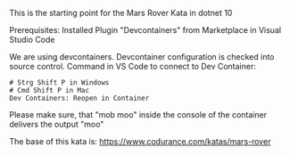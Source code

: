 This is the starting point for the Mars Rover Kata in dotnet 10

Prerequisites: Installed Plugin "Devcontainers" from Marketplace in Visual Studio Code

We are using devcontainers.
Devcontainer configuration is checked into source control.
Command in VS Code to connect to Dev Container: 
```
# Strg Shift P in Windows
# Cmd Shift P in Mac
Dev Containers: Reopen in Container
```

Please make sure, that "mob moo" inside the console of the container delivers the output "moo"

The base of this kata is: https://www.codurance.com/katas/mars-rover

